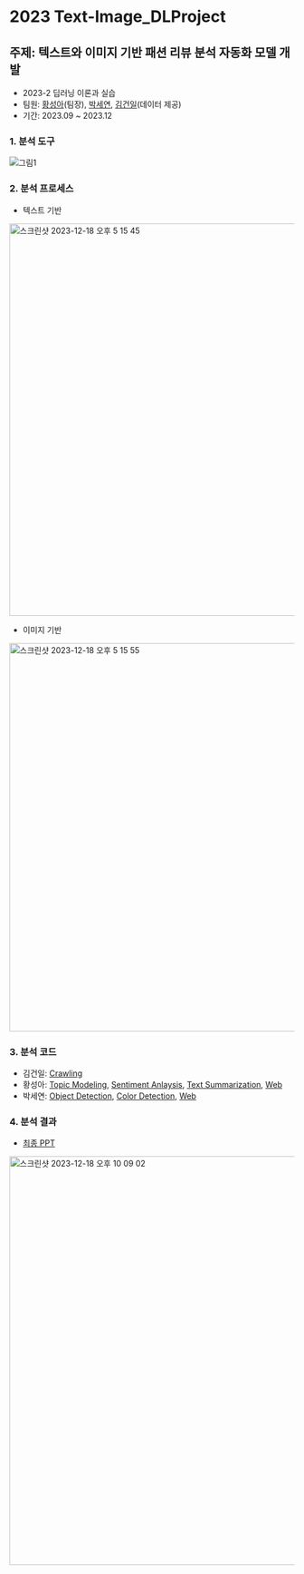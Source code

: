 # 2023 Text-Image_DLProject
## 주제: 텍스트와 이미지 기반 패션 리뷰 분석 자동화 모델 개발

- 2023-2 딥러닝 이론과 실습
- 팀원: [황성아](https://github.com/SungaHwang)(팀장), [박세연](https://github.com/irina0627), [김건일](https://github.com/lurker18)(데이터 제공)
- 기간: 2023.09 ~ 2023.12

### 1. 분석 도구
![그림1](https://github.com/SungaHwang/Text-Image_DLProject/assets/74399508/0b3cdb8f-8709-46f2-8af7-1a66b86efd3b)

### 2. 분석 프로세스
- 텍스트 기반
<img width="692" alt="스크린샷 2023-12-18 오후 5 15 45" src="https://github.com/SungaHwang/Text-Image_DLProject/assets/74399508/e3f8ee1d-6c5d-4b87-8c11-b44ddcf87c56">

- 이미지 기반
<img width="685" alt="스크린샷 2023-12-18 오후 5 15 55" src="https://github.com/SungaHwang/Text-Image_DLProject/assets/74399508/e1aa13b9-b6ad-4e3a-b1f5-0ebc045d944f">


### 3. 분석 코드
- 김건일: [Crawling](https://github.com/SungaHwang/Text-Image_DLProject/tree/main/Crawling)
- 황성아: [Topic Modeling](https://github.com/SungaHwang/Text-Image_DLProject/tree/main/Topic_modeling), [Sentiment Anlaysis](https://github.com/SungaHwang/Text-Image_DLProject/tree/main/Sentiment_Analysis), [Text Summarization](https://github.com/SungaHwang/Text-Image_DLProject/tree/main/Text_Summarization), [Web](https://github.com/SungaHwang/Text-Image_DLProject/tree/main/musinsaclone-main)
- 박세연: [Object Detection](https://github.com/SungaHwang/Text-Image_DLProject/tree/main/object_detection), [Color Detection](https://github.com/SungaHwang/Text-Image_DLProject/tree/main/color_detection), [Web](https://github.com/SungaHwang/Text-Image_DLProject/tree/main/musinsaclone-main)

### 4. 분석 결과
- [최종 PPT](https://github.com/SungaHwang/Text-Image_DLProject/tree/main/Final_PPT)
<img width="721" alt="스크린샷 2023-12-18 오후 10 09 02" src="https://github.com/SungaHwang/Text-Image_DLProject/assets/74399508/7368d47f-2113-400e-ba49-b19246a1062e">
